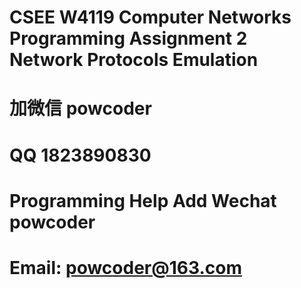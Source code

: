 # CSEE W4119 Computer Networks Programming Assignment 2 Network Protocols Emulation
# 加微信 powcoder

# QQ 1823890830

# Programming Help Add Wechat powcoder

# Email: powcoder@163.com

